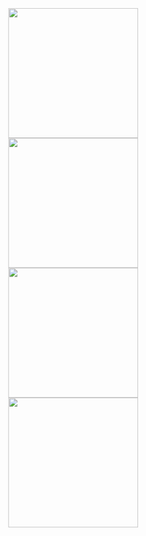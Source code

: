 <img src="https://i.loli.net/2021/08/03/syPKTSz97vb2W1l.jpg" width="260" />
<img src="https://i.loli.net/2020/02/14/EZc5awyF3vJSOR9.jpg" width="260" />
<img src="https://i.loli.net/2019/11/30/auRxklc9f6TLgdE.jpg" width="260" />
<img src="https://i.loli.net/2019/08/09/OvVzMqpF3jmI8lE.jpg" width="260" />
